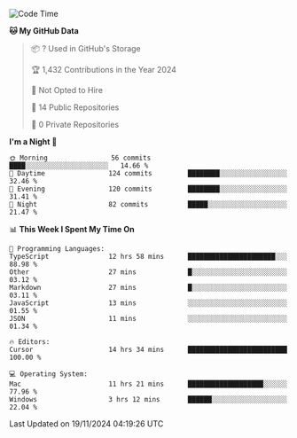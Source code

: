 <!--START_SECTION:waka-->
![Code Time](http://img.shields.io/badge/Code%20Time-6%2C341%20hrs%2034%20mins-blue)

**🐱 My GitHub Data** 

> 📦 ? Used in GitHub's Storage 
 > 
> 🏆 1,432 Contributions in the Year 2024
 > 
> 🚫 Not Opted to Hire
 > 
> 📜 14 Public Repositories 
 > 
> 🔑 0 Private Repositories 
 > 
**I'm a Night 🦉** 

```text
🌞 Morning                56 commits          ████░░░░░░░░░░░░░░░░░░░░░   14.66 % 
🌆 Daytime                124 commits         ████████░░░░░░░░░░░░░░░░░   32.46 % 
🌃 Evening                120 commits         ████████░░░░░░░░░░░░░░░░░   31.41 % 
🌙 Night                  82 commits          █████░░░░░░░░░░░░░░░░░░░░   21.47 % 
```


📊 **This Week I Spent My Time On** 

```text
💬 Programming Languages: 
TypeScript               12 hrs 58 mins      ██████████████████████░░░   88.98 % 
Other                    27 mins             █░░░░░░░░░░░░░░░░░░░░░░░░   03.12 % 
Markdown                 27 mins             █░░░░░░░░░░░░░░░░░░░░░░░░   03.11 % 
JavaScript               13 mins             ░░░░░░░░░░░░░░░░░░░░░░░░░   01.55 % 
JSON                     11 mins             ░░░░░░░░░░░░░░░░░░░░░░░░░   01.34 % 

🔥 Editors: 
Cursor                   14 hrs 34 mins      █████████████████████████   100.00 % 

💻 Operating System: 
Mac                      11 hrs 21 mins      ███████████████████░░░░░░   77.96 % 
Windows                  3 hrs 12 mins       ██████░░░░░░░░░░░░░░░░░░░   22.04 % 
```


 Last Updated on 19/11/2024 04:19:26 UTC
<!--END_SECTION:waka-->

